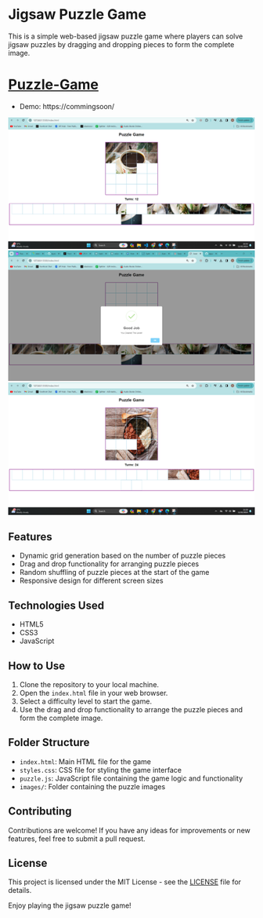 


# Jigsaw Puzzle Game

This is a simple web-based jigsaw puzzle game where players can solve jigsaw puzzles by dragging and dropping pieces to form the complete image.

# [Puzzle-Game](http://)
- Demo: https://commingsoon/

![puzzle-preview](Screenshots/jigsaw2.png)
![puzzle-preview](Screenshots/jigsaw1.png)
![puzzle-preview](Screenshots/jigsaw3.png)

## Features

- Dynamic grid generation based on the number of puzzle pieces
- Drag and drop functionality for arranging puzzle pieces
- Random shuffling of puzzle pieces at the start of the game
- Responsive design for different screen sizes

## Technologies Used

- HTML5
- CSS3
- JavaScript

## How to Use

1. Clone the repository to your local machine.
2. Open the `index.html` file in your web browser.
3. Select a difficulty level to start the game.
4. Use the drag and drop functionality to arrange the puzzle pieces and form the complete image.

## Folder Structure

- `index.html`: Main HTML file for the game
- `styles.css`: CSS file for styling the game interface
- `puzzle.js`: JavaScript file containing the game logic and functionality
- `images/`: Folder containing the puzzle images




## Contributing

Contributions are welcome! If you have any ideas for improvements or new features, feel free to submit a pull request.

## License

This project is licensed under the MIT License - see the [LICENSE](LICENSE) file for details.

Enjoy playing the jigsaw puzzle game!